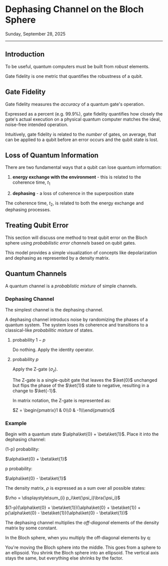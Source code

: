 # Dephasing Channel on the Bloch Sphere

Sunday, September 28, 2025

---

## Introduction

To be useful, quantum computers must be built from _robust_ elements.

Gate fidelity is one metric that quantifies the robustness of a qubit.

## Gate Fidelity

Gate fidelity measures the _accuracy_ of a quantum gate's operation.

Expressed as a percent (e.g. 99.9%), gate fidelity quantifies how closely the gate's actual execution on a physical quantum computer matches the ideal, noise-free intended operation.

Intuitively, gate fidelity is related to the _number_ of gates, on average, that can be applied to a qubit before an error occurs and the qubit state is lost.

## Loss of Quantum Information

There are two fundamental ways that a qubit can lose quantum information:

1. __energy exchange with the environment__ - this is related to the coherence time, ${t_1}$

2. __dephasing__ - a loss of coherence in the superposition state

The coherence time, ${t_2}$, is related to both the energy exchange and dephasing processes.

## Treating Qubit Error

This section will discuss one method to treat qubit error on the Bloch sphere using _probabilistic error channels_ based on qubit gates.

This model provides a simple visualization of concepts like depolarization and dephasing as represented by a density matrix.

## Quantum Channels

A quantum channel is a _probablistic mixture_ of simple channels.

### Dephasing Channel

The simplest channel is the dephasing channel.  

A dephasing channel introducs noise by randomizing the phases of a quantum system.  The system loses its coherence and transitions to a classical-like _probabilitic mixture_ of states.

1. probability ${1-p}$ 

    Do nothing.  Apply the identity operator.

2. probability ${p}$

    Apply the Z-gate (${\sigma_z}$).

    The Z-gate is a single-qubit gate that leaves the $\ket{0}$ unchanged but flips the phase of the $\ket{1}$ state to negative, resulting in a change to $\ket{-1}$.

    In matrix notation, the Z-gate is represented as:

    $Z = \begin{pmatrix}1 & 0\\0 & -1\\\end{pmatrix}$

### Example

Begin with a quantum state $\alpha\ket{0} + \beta\ket{1}$.  Place it into the dephasing channel:

(1-p) probability:      

  $\alpha\ket{0} + \beta\ket{1}$

p probability:          

  $\alpha\ket{0} - \beta\ket{1}$


The density matrix, $\rho$ is expressed as a sum over all possible states:

  $\rho = \displaystyle\sum_{i} p_i\ket{\psi_i}\bra{\psi_i}$

  $(1-p)(\alpha\ket{0} + \beta\ket{1})(\alpha\ket{0} + \beta\ket{1}) + p(\alpha\ket{0} - \beta\ket{1})(\alpha\ket{0} - \beta\ket{1})$


The dephasing channel multiplies the _off-diagonal_ elements of the density matrix by some constant.

In the Bloch sphere, when you multiply the off-diagonal elements by q:

You're moving the Bloch sphere into the middle.  This goes from a sphere to an ellipsoid.  You shrink the Bloch sphere into an ellipsoid.  The vertical axis stays the same, but everything else shrinks by the factor.